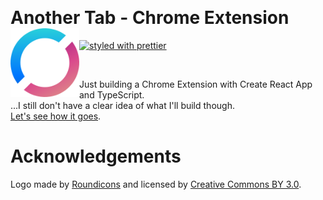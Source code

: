 &nbsp;

# Another Tab - Chrome Extension <img src="./.github/logo.png" width="110" align="left">

[![styled with prettier](https://img.shields.io/badge/styled_with-prettier-ff69b4.svg)](https://github.com/prettier/prettier)

&nbsp;

Just building a Chrome Extension with Create React App and TypeScript.  
...I still don't have a clear idea of what I'll build though.  
[Let's see how it goes](./DEVLOG.md).

# Acknowledgements

Logo made by [Roundicons](https://www.flaticon.com/authors/roundicons) and licensed by [Creative Commons BY 3.0](http://creativecommons.org/licenses/by/3.0/).
